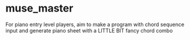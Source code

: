 # muse_master
For piano entry level players, aim to make a program with chord sequence input and generate piano sheet with a LITTLE BIT fancy chord combo
